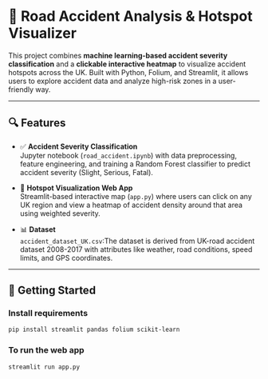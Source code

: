# 🚧 Road Accident Analysis & Hotspot Visualizer

This project combines **machine learning-based accident severity classification** and a **clickable interactive heatmap** to visualize accident hotspots across the UK. Built with Python, Folium, and Streamlit, it allows users to explore accident data and analyze high-risk zones in a user-friendly way.

---

## 🔍 Features

- ✅ **Accident Severity Classification**  
  Jupyter notebook (`road_accident.ipynb`) with data preprocessing, feature engineering, and training a Random Forest classifier to predict accident severity (Slight, Serious, Fatal).

- 📍 **Hotspot Visualization Web App**  
  Streamlit-based interactive map (`app.py`) where users can click on any UK region and view a heatmap of accident density around that area using weighted severity.

- 📊 **Dataset**  
  `accident_dataset_UK.csv`:The dataset is derived from UK-road accident dataset 2008-2017 with attributes like weather, road conditions, speed limits, and GPS coordinates.

---

## 🧪 Getting Started


### Install requirements

```bash
pip install streamlit pandas folium scikit-learn
```

### To run the web app

```bash
streamlit run app.py
```



